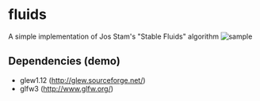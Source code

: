# fluids #
A simple implementation of Jos Stam's "Stable Fluids" algorithm
![sample](../sample.gif)
## Dependencies (demo) ##
- glew1.12 (http://glew.sourceforge.net/)
- glfw3 (http://www.glfw.org/)
